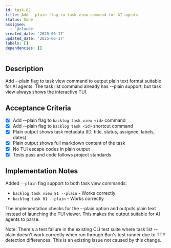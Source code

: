 ```yaml
---
id: task-82
title: Add --plain flag to task view command for AI agents
status: Done
assignee:
  - '@claude'
created_date: '2025-06-17'
updated_date: '2025-06-17'
labels: []
dependencies: []
---
```


## Description

Add --plain flag to task view command to output plain text format suitable for AI agents. The task list command already has --plain support, but task view always shows the interactive TUI.

## Acceptance Criteria

- [x] Add --plain flag to `backlog task view <id>` command
- [x] Add --plain flag to `backlog task <id>` shortcut command  
- [x] Plain output shows task metadata (ID, title, status, assignee, labels, dates)
- [x] Plain output shows full markdown content of the task
- [x] No TUI escape codes in plain output
- [x] Tests pass and code follows project standards

## Implementation Notes

Added `--plain` flag support to both task view commands:
- `backlog task view 81 --plain` - Works correctly
- `backlog task 81 --plain` - Works correctly

The implementation checks for the --plain option and outputs plain text instead of launching the TUI viewer. This makes the output suitable for AI agents to parse.

Note: There's a test failure in the existing CLI test suite where task list --plain doesn't work correctly when run through Bun's test runner due to TTY detection differences. This is an existing issue not caused by this change.
